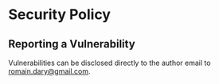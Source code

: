 # Security Policy

## Reporting a Vulnerability

Vulnerabilities can be disclosed directly to the author email to romain.dary@gmail.com.

